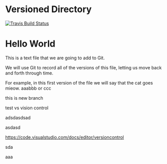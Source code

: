 # Versioned Directory

[ ![Travis Build Status](https://travis-ci.org/lingtengkong/gitVersionControl.svg?branch=master) ](https://travis-ci.org/lingtengkong/gitVersionControl)

# Hello World

This is a text file that we are going to add to Git.

We will use Git to record all of the versions of this file,
letting us move back and forth through time.

For example, in this first version of the file we
will say that the cat goes mieow.
aaabbb or ccc

this is new branch

test vs vision control

adsdasdsad

asdasd

https://code.visualstudio.com/docs/editor/versioncontrol

sda

aaa
